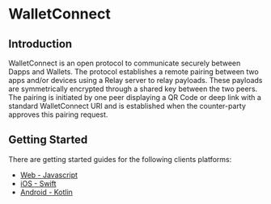 # WalletConnect

## Introduction

WalletConnect is an open protocol to communicate securely between Dapps and Wallets. The protocol establishes a remote pairing between two apps and/or devices using a Relay server to relay payloads. These payloads are symmetrically encrypted through a shared key between the two peers. The pairing is initiated by one peer displaying a QR Code or deep link with a standard WalletConnect URI and is established when the counter-party approves this pairing request.

## Getting Started

There are getting started guides for the following clients platforms:

- [Web - Javascript](../javascript/walletconnect/installation.md)
- [iOS - Swift](../swift/walletconnect/installation.md)
- [Android - Kotlin](../kotlin/walletconnect/installation.md)
